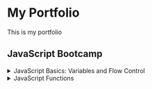My Portfolio
===============
This is my portfolio

JavaScript Bootcamp
----------------------
<details>
<summary>JavaScript Basics: Variables and Flow Control</summary>

+ [hello-world.js](https://github.com/quijas4101/portfolio/blob/origin/js-bootcamp/basics/hello-world.js)
+ [strings.js](https://github.com/quijas4101/portfolio/blob/origin/js-bootcamp/basics/strings.js)
+ [numbers.js](https://github.com/quijas4101/portfolio/blob/origin/js-bootcamp/basics/numbers.js)
+ [variables.js](https://github.com/quijas4101/portfolio/blob/origin/js-bootcamp/basics/variables.js)
+ [temp-conversion.js](https://github.com/quijas4101/portfolio/blob/origin/js-bootcamp/basics/temp-conversion.js)
+ [boolean.js](https://github.com/quijas4101/portfolio/blob/origin/js-bootcamp/basics/boolean.js)
+ [if-statements.js](https://github.com/quijas4101/portfolio/blob/origin/js-bootcamp/basics/if-statements.js)
+ [if-advanced.js](https://github.com/quijas4101/portfolio/blob/origin/js-bootcamp/basics/if-advanced.js)
+ [logical-and-or.js](https://github.com/quijas4101/portfolio/blob/origin/js-bootcamp/basics/logical-and-or.js)
+ [scope.js](https://github.com/quijas4101/portfolio/blob/origin/js-bootcamp/basics/scope.js)
+ [scope2.js](https://github.com/quijas4101/portfolio/blob/origin/js-bootcamp/basics/scope2.js)

    </details>
<details>
<summary> JavaScript Functions</summary>
    * 
</details>